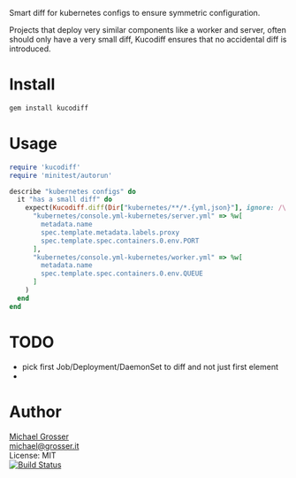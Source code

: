 Smart diff for kubernetes configs to ensure symmetric configuration.

Projects that deploy very similar components like a worker and server,
often should only have a very small diff, Kucodiff ensures that no accidental diff is introduced.

Install
=======

```Bash
gem install kucodiff
```

Usage
=====

```Ruby
require 'kucodiff'
require 'minitest/autorun'

describe "kubernetes configs" do
  it "has a small diff" do
    expect(Kucodiff.diff(Dir["kubernetes/**/*.{yml,json}"], ignore: /\.(command|limits|requests)\./)).to eq(
      "kubernetes/console.yml-kubernetes/server.yml" => %w[
        metadata.name
        spec.template.metadata.labels.proxy
        spec.template.spec.containers.0.env.PORT
      ],
      "kubernetes/console.yml-kubernetes/worker.yml" => %w[
        metadata.name
        spec.template.spec.containers.0.env.QUEUE
      ]
    )
  end
end
```

TODO
====
 - pick first Job/Deployment/DaemonSet to diff and not just first element
 - 

Author
======
[Michael Grosser](http://grosser.it)<br/>
michael@grosser.it<br/>
License: MIT<br/>
[![Build Status](https://travis-ci.org/grosser/kucodiff.png)](https://travis-ci.org/grosser/kucodiff)

